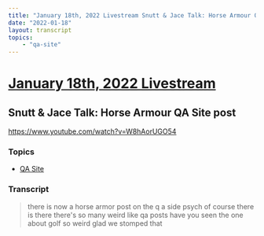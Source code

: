 ```yaml
---
title: "January 18th, 2022 Livestream Snutt & Jace Talk: Horse Armour QA Site post"
date: "2022-01-18"
layout: transcript
topics:
    - "qa-site"
---
```

# [January 18th, 2022 Livestream](../2022-01-18.md)
## Snutt & Jace Talk: Horse Armour QA Site post
https://www.youtube.com/watch?v=W8hAorUGO54

### Topics
* [QA Site](../topics/qa-site.md)

### Transcript

> there is now a horse armor post on the q a side psych of course there is there there's so many weird like qa posts have you seen the one about golf so weird glad we stomped that

